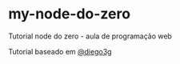 # my-node-do-zero

Tutorial node do zero - aula de programação web 

Tutorial baseado em [@diego3g](https://www.youtube.com/watch?v=hHM-hr9q4mo)

